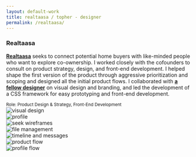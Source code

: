 ```yaml
---
layout: default-work
title: realtaasa / topher - designer
permalink: /realtaasa/
---
```


<section class="mw-100 mw8-ns center ph4 z-1 relative mb4 mb5-ns mt6 mt0-ns">
  <h3 class="ml0 mv0 lh-title"><b class="serif fw5 f2">Realtaasa</b></h3>
  <p class="f4 mh0 lh-copy mt2 mb3">
    <a href="http://realtaasa.com" class="olive highlight"><b>Realtaasa</b></a> seeks to connect potential home buyers with like-minded people who want to explore co-ownership. I worked closely with the cofounders to consult on product strategy, design, and front-end development. I helped shape the first version of the product through aggressive prioritization and scoping and designed all the initial product flows. I collaborated with <a href="http://angiefu.com" class="olive highlight"><b>a fellow designer</b></a> on visual design and branding, and led the development of a CSS framework for easy prototyping and front-end development.
  </p>
  <small class="f5 fw7 mh0 ttu tracked silver mt0 lh-copy">Role: Product Design &amp; Strategy, Front-End Development</small>
</section>

<section class="mw-100 mw9 center pa0 relative grid mb0">
  <div class="w-75-ns w-100 grid-item load-two hide-child">
    <img src="/assets/work/realtaasa/realtaasa-app-explore.jpg" alt="visual design" class="mw-100">
  </div>
  <div class="w-25-ns w-100 grid-item load-two hide-child">
    <img src="/assets/work/realtaasa/profile.png" alt="profile" class="mw-100">
  </div>
  <div class="w-50-ns w-100 grid-item load-three hide-child">
    <img src="/assets/work/realtaasa/seek-wireframes.jpg" alt="seek wireframes" class="mw-100">
  </div>
  <div class="w-50-ns w-100 grid-item load-four hide-child">
    <img src="/assets/work/realtaasa/file-management.png" alt="file management" class="mw-100">
  </div>
  <div class="w-50-ns w-100 grid-item load-five hide-child">
    <img src="/assets/work/realtaasa/timeline-messages-flow.png" alt="timeline and messages" class="mw-100">
  </div>
  <div class="w-50-ns w-100 grid-item load-six hide-child">
    <img src="/assets/work/realtaasa/realtaasa-flow-01.png" alt="product flow" class="mw-100">
  </div>
  <div class="w-100 grid-item load-seven hide-child">
    <img src="/assets/work/realtaasa/profile-flow.png" alt="profile flow" class="mw-100">
  </div>
</section>